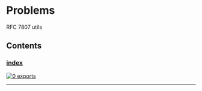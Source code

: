 # Problems

<!-- SUMMARY:START -->

RFC 7807 utils

<!-- SUMMARY:END -->

## Contents

<!-- TOC:START -->
### [index](https://github.com/JanMalch/ts-experiments/blob/master/src/problems/index.ts)




[![0 exports](https://img.shields.io/badge/exports-0-blue)](https://github.com/JanMalch/ts-experiments/blob/master/src/problems/index.ts)

---
<!-- TOC:END -->
